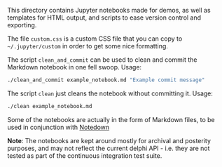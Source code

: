 This directory contains Jupyter notebooks made for demos,
as well as templates for HTML output, and scripts to ease version control and
exporting.

The file `custom.css` is a custom CSS file that you can copy to
`~/.jupyter/custom` in order to get some nice formatting.

The script `clean_and_commit` can be used to clean and commit the Markdown
notebook in one fell swoop. Usage:

```bash
./clean_and_commit example_notebook.md "Example commit message"
```

The script `clean` just cleans the notebook without committing it.
Usage:

```bash
./clean example_notebook.md
```

Some of the notebooks are actually in the form of Markdown files,
to be used in conjunction with [Notedown](https://github.com/ml4ai/notedown)

**Note**: The notebooks are kept around mostly for archival and posterity
purposes, and may not reflect the current delphi API - i.e. they are not tested
as part of the continuous integration test suite.

